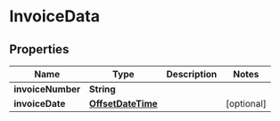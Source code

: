 # InvoiceData

## Properties
Name | Type | Description | Notes
------------ | ------------- | ------------- | -------------
**invoiceNumber** | **String** |  | 
**invoiceDate** | [**OffsetDateTime**](OffsetDateTime.md) |  |  [optional]
